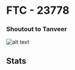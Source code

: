 # **FTC - 23778**
### Shoutout to Tanveer
![alt text](https://icqcmasjid.org/wp-content/uploads/2021/11/ICQC_Logo_White.png)
## Stats

